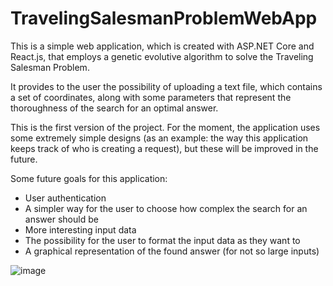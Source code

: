 # TravelingSalesmanProblemWebApp
This is a simple web application, which is created with ASP.NET Core and React.js, that employs a genetic evolutive algorithm to solve the Traveling Salesman Problem.

It provides to the user the possibility of uploading a text file, which contains a set of coordinates, along with some parameters that represent the thoroughness of the search for an optimal answer.

This is the first version of the project. For the moment, the application uses some extremely simple designs (as an example: the way this application keeps track of who is creating a request), but these will be improved in the future.

Some future goals for this application:

* User authentication
* A simpler way for the user to choose how complex the search for an answer should be
* More interesting input data
* The possibility for the user to format the input data as they want to
* A graphical representation of the found answer (for not so large inputs)

![image](https://github.com/bionsp/TravelingSalesmanProblemWebApp/assets/146216781/6654cdb0-45e3-484f-8fba-89ab2633a362)
